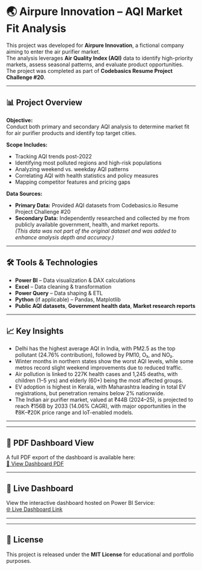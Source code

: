 # 🌏 Airpure Innovation – AQI Market Fit Analysis

This project was developed for **Airpure Innovation**, a fictional company aiming to enter the air purifier market.  
The analysis leverages **Air Quality Index (AQI)** data to identify high-priority markets, assess seasonal patterns, and evaluate product opportunities.  
The project was completed as part of **Codebasics Resume Project Challenge #20**.

---

## 📊 Project Overview
**Objective:**  
Conduct both primary and secondary AQI analysis to determine market fit for air purifier products and identify top target cities.

**Scope Includes:**
- Tracking AQI trends post-2022
- Identifying most polluted regions and high-risk populations
- Analyzing weekend vs. weekday AQI patterns
- Correlating AQI with health statistics and policy measures
- Mapping competitor features and pricing gaps

**Data Sources:**
- **Primary Data:** Provided AQI datasets from Codebasics.io Resume Project Challenge #20  
- **Secondary Data:** Independently researched and collected by me from publicly available government, health, and market reports.  
  *(This data was not part of the original dataset and was added to enhance analysis depth and accuracy.)*

---

## 🛠 Tools & Technologies
- **Power BI** – Data visualization & DAX calculations
- **Excel** – Data cleaning & transformation
- **Power Query** – Data shaping & ETL
- **Python** (if applicable) – Pandas, Matplotlib
- **Public AQI datasets**, **Government health data**, **Market research reports**

---

## 📈 Key Insights
- Delhi has the highest average AQI in India, with PM2.5 as the top pollutant (24.76% contribution), followed by PM10, O₃, and NO₂.
- Winter months in northern states show the worst AQI levels, while some metros record slight weekend improvements due to reduced traffic.
- Air pollution is linked to 227K health cases and 1,245 deaths, with children (1–5 yrs) and elderly (60+) being the most affected groups.
- EV adoption is highest in Kerala, with Maharashtra leading in total EV registrations, but penetration remains below 2% nationwide.
- The Indian air purifier market, valued at ₹44B (2024–25), is projected to reach ₹156B by 2033 (14.06% CAGR), with major opportunities in the ₹8K–₹20K price range and IoT-enabled models.

---

---

## 📄 PDF Dashboard View
A full PDF export of the dashboard is available here:  
[📂 View Dashboard PDF](dashboard.pdf)

---

## 🔗 Live Dashboard
View the interactive dashboard hosted on Power BI Service:  
[🌐 Live Dashboard Link](https://app.powerbi.com/view?r=eyJrIjoiZTY3NzY2YTgtZjc5YS00NGQ2LWJkZjItOTcwM2UyZDg2ODcwIiwidCI6ImM2ZTU0OWIzLTVmNDUtNDAzMi1hYWU5LWQ0MjQ0ZGM1YjJjNCJ9)

---

---

## 📜 License
This project is released under the **MIT License** for educational and portfolio purposes.

